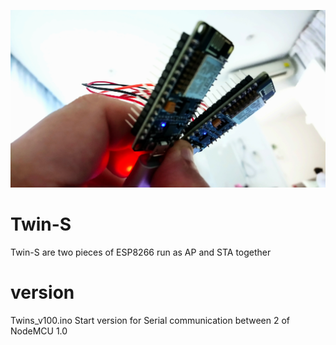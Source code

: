 ![Twin-S](https://github.com/SmazControl/Twin-S/blob/master/DSC_0049.JPG?raw=true)
# Twin-S
Twin-S are two pieces of ESP8266 run as AP and STA together



version
=======
Twins_v100.ino               Start version for Serial communication between 2 of NodeMCU 1.0
